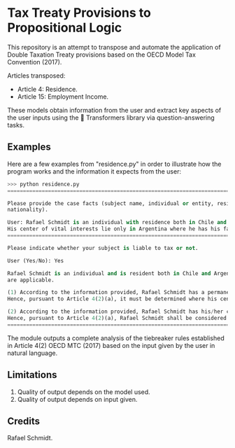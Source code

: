 <!---
Copyright 2022 Rafael Schmidt. All rights reserved.

Licensed under the Apache License, Version 2.0 (the "License");
you may not use this file except in compliance with the License.
You may obtain a copy of the License at

    http://www.apache.org/licenses/LICENSE-2.0

Unless required by applicable law or agreed to in writing, software
distributed under the License is distributed on an "AS IS" BASIS,
WITHOUT WARRANTIES OR CONDITIONS OF ANY KIND, either express or implied.
See the License for the specific language governing permissions and
limitations under the License.
-->

# Tax Treaty Provisions to Propositional Logic

This repository is an attempt to transpose and automate the application of Double Taxation Treaty provisions based on the OECD Model Tax Convention (2017).

Articles transposed:

* Article 4: Residence.
* Article 15: Employment Income.

These models obtain information from the user and extract key aspects of the user inputs using the 🤗 Transformers library via question-answering tasks.

## Examples

Here are a few examples from "residence.py" in order to illustrate how the program works and the information it expects from the user:

```python
>>> python residence.py
====================================================================================================

Please provide the case facts (subject name, individual or entity, residence, permanent home, CIV, habitual abode and 
nationality).

User: Rafael Schmidt is an individual with residence both in Chile and Argentina, where he has also his permanent homes. 
His center of vital interests lie only in Argentina where he has his family and friends.
====================================================================================================

Please indicate whether your subject is liable to tax or not.

User (Yes/No): Yes

Rafael Schmidt is an individual and is resident both in Chile and Argentina. The tiebreaker rules from Article 4(2) 
are applicable.

(1) According to the information provided, Rafael Schmidt has a permanent home both in Chile and Argentina.
Hence, pursuant to Article 4(2)(a), it must be determined where his center of vital interests lie.

(2) According to the information provided, Rafael Schmidt has his/her center of vital interests only in Argentina.
Hence, pursuant to Article 4(2)(a), Rafael Schmidt shall be considered to be a resident of Argentina.
====================================================================================================
```

The module outputs a complete analysis of the tiebreaker rules established in Article 4(2) OECD MTC (2017) based on the input given by the user in natural language.

## Limitations

1. Quality of output depends on the model used.
2. Quality of output depends on input given.

## Credits

Rafael Schmidt.
